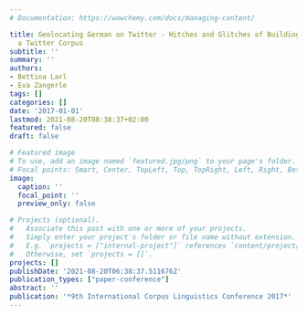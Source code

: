 ```yaml
---
# Documentation: https://wowchemy.com/docs/managing-content/

title: Geolocating German on Twitter - Hitches and Glitches of Building and Exploring
  a Twitter Corpus
subtitle: ''
summary: ''
authors:
- Bettina Larl
- Eva Zangerle
tags: []
categories: []
date: '2017-01-01'
lastmod: 2021-08-20T08:38:37+02:00
featured: false
draft: false

# Featured image
# To use, add an image named `featured.jpg/png` to your page's folder.
# Focal points: Smart, Center, TopLeft, Top, TopRight, Left, Right, BottomLeft, Bottom, BottomRight.
image:
  caption: ''
  focal_point: ''
  preview_only: false

# Projects (optional).
#   Associate this post with one or more of your projects.
#   Simply enter your project's folder or file name without extension.
#   E.g. `projects = ["internal-project"]` references `content/project/deep-learning/index.md`.
#   Otherwise, set `projects = []`.
projects: []
publishDate: '2021-08-20T06:38:37.511676Z'
publication_types: ["paper-conference"]
abstract: ''
publication: '*9th International Corpus Linguistics Conference 2017*'
---
```

